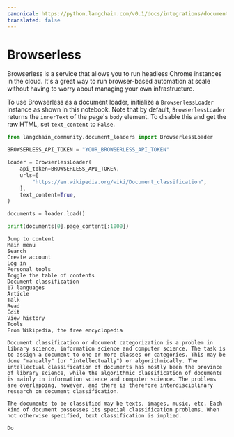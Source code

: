 ```yaml
---
canonical: https://python.langchain.com/v0.1/docs/integrations/document_loaders/browserless
translated: false
---
```


# Browserless

Browserless is a service that allows you to run headless Chrome instances in the cloud. It's a great way to run browser-based automation at scale without having to worry about managing your own infrastructure.

To use Browserless as a document loader, initialize a `BrowserlessLoader` instance as shown in this notebook. Note that by default, `BrowserlessLoader` returns the `innerText` of the page's `body` element. To disable this and get the raw HTML, set `text_content` to `False`.

```python
from langchain_community.document_loaders import BrowserlessLoader
```

```python
BROWSERLESS_API_TOKEN = "YOUR_BROWSERLESS_API_TOKEN"
```

```python
loader = BrowserlessLoader(
    api_token=BROWSERLESS_API_TOKEN,
    urls=[
        "https://en.wikipedia.org/wiki/Document_classification",
    ],
    text_content=True,
)

documents = loader.load()

print(documents[0].page_content[:1000])
```

```output
Jump to content
Main menu
Search
Create account
Log in
Personal tools
Toggle the table of contents
Document classification
17 languages
Article
Talk
Read
Edit
View history
Tools
From Wikipedia, the free encyclopedia

Document classification or document categorization is a problem in library science, information science and computer science. The task is to assign a document to one or more classes or categories. This may be done "manually" (or "intellectually") or algorithmically. The intellectual classification of documents has mostly been the province of library science, while the algorithmic classification of documents is mainly in information science and computer science. The problems are overlapping, however, and there is therefore interdisciplinary research on document classification.

The documents to be classified may be texts, images, music, etc. Each kind of document possesses its special classification problems. When not otherwise specified, text classification is implied.

Do
```